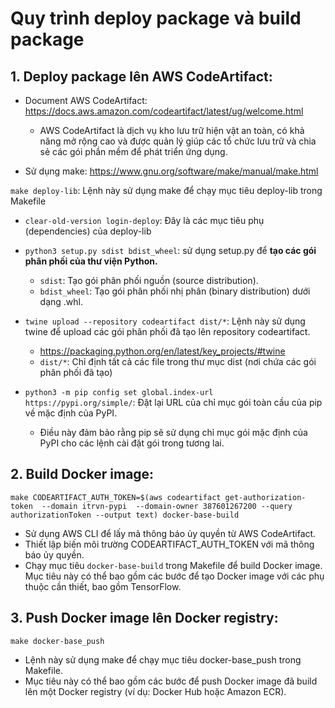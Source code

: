 
# Quy trình deploy package và build package
## 1. Deploy package lên AWS CodeArtifact:

+ Document AWS CodeArtifact: https://docs.aws.amazon.com/codeartifact/latest/ug/welcome.html
  + AWS CodeArtifact là dịch vụ kho lưu trữ hiện vật an toàn, có khả năng mở rộng cao và được quản lý giúp các tổ chức 
lưu trữ và chia sẻ các gói phần mềm để phát triển ứng dụng.

+ Sử dụng make: https://www.gnu.org/software/make/manual/make.html

`make deploy-lib`: Lệnh này sử dụng make để chạy mục tiêu deploy-lib trong Makefile

  + `clear-old-version login-deploy`: Đây là các mục tiêu phụ (dependencies) của deploy-lib

  + `python3 setup.py sdist bdist_wheel`: sử dụng setup.py để **tạo các gói phân phối của thư viện Python.**
    + `sdist`: Tạo gói phân phối nguồn (source distribution).
    + `bdist_wheel`: Tạo gói phân phối nhị phân (binary distribution) dưới dạng .whl.

  + `twine upload --repository codeartifact dist/*`: Lệnh này sử dụng twine để upload các gói phân phối đã tạo lên repository codeartifact.
    + https://packaging.python.org/en/latest/key_projects/#twine
    + `dist/*`: Chỉ định tất cả các file trong thư mục dist (nơi chứa các gói phân phối đã tạo)
  + `python3 -m pip config set global.index-url https://pypi.org/simple/`: Đặt lại URL của chỉ mục gói toàn cầu của pip về mặc định của PyPI.
    + Điều này đảm bảo rằng pip sẽ sử dụng chỉ mục gói mặc định của PyPI cho các lệnh cài đặt gói trong tương lai. 


## 2. Build Docker image:
`make CODEARTIFACT_AUTH_TOKEN=$(aws codeartifact get-authorization-token  --domain itrvn-pypi 
--domain-owner 387601267200 --query authorizationToken --output text) docker-base-build`

+ Sử dụng AWS CLI để lấy mã thông báo ủy quyền từ AWS CodeArtifact.
+ Thiết lập biến môi trường CODEARTIFACT_AUTH_TOKEN với mã thông báo ủy quyền.
+ Chạy mục tiêu `docker-base-build` trong Makefile để build Docker image. Mục tiêu này có thể bao gồm các bước để tạo
Docker image với các phụ thuộc cần thiết, bao gồm TensorFlow.

## 3. Push Docker image lên Docker registry:
`make docker-base_push`

+ Lệnh này sử dụng make để chạy mục tiêu docker-base_push trong Makefile. 
+ Mục tiêu này có thể bao gồm các bước để push Docker image đã build lên một Docker registry (ví dụ: Docker Hub hoặc Amazon ECR).


